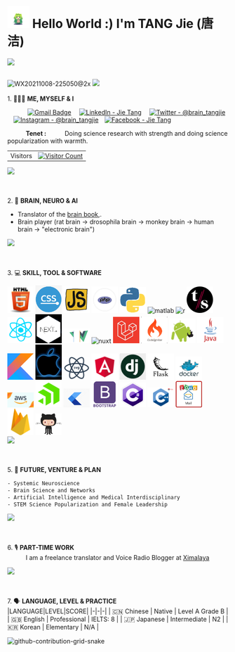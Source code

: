 # <img draggable="false" src="images/wave.gif" alt="Hi" height="50" width="50"/> Hello World :) I'm TANG Jie (唐洁)
<a href=""><img draggable="false" align=center
  src="https://readme-typing-svg.herokuapp.com/?lines=A%20Neurosience%20Enthusiast;Experienced%20Web%20Designer;6%2B%20years%20of%20coding%20experience;Always%20Learning%20New%20Things&font=Poppins&center=true&width=440&height=45&color=70a4fc&vCenter=true&size=22&pause=1000"></a>
<br>

<br> <img width="1357" alt="WX20211008-225050@2x" src="https://user-images.githubusercontent.com/42596180/182818376-f3f92f84-dda3-4f07-82cb-2856346e1786.png">
<img src="https://raw.githubusercontent.com/andreasbm/readme/master/assets/lines/colored.png">
<br><br>1.  👩🏻‍💻 **ME, MYSELF & I**<br>

&emsp;&emsp;&emsp;
[![Gmail Badge](https://img.shields.io/badge/Gmail-D14836?style=for-the-badge&logo=gmail&logoColor=white)](mailto:hygiental@gmail.com) &emsp;[![LinkedIn - Jie Tang](https://img.shields.io/badge/LinkedIn-0077B5?style=for-the-badge&logo=linkedin&logoColor=white)](https://www.linkedin.com/in/jie-tang-6281b810b/)&emsp;
[![Twitter - @brain_tangjie](https://img.shields.io/badge/Twitter-1DA1F2?style=for-the-badge&logo=twitter&logoColor=white)](https://twitter.com/brain_tangjie)&emsp;[![Instagram - @brain_tangjie](https://img.shields.io/badge/Instagram-E4405F?style=for-the-badge&logo=instagram&logoColor=white )](https://www.instagram.com/brain_tangjie/)&emsp;[![Facebook - Jie Tang](https://img.shields.io/badge/Facebook-1877F2?style=for-the-badge&logo=facebook&logoColor=white)](https://www.facebook.com/jie.tang.75286/about)&emsp;

&emsp;&emsp;&emsp;**Tenet :**&emsp;&emsp;&emsp;Doing science research with strength and doing science popularization with warmth. <br>
<table>
  <tr>
    <td>Visitors</td>
    <td><a align= "center" href="https://github.com/itsme-subid"><img draggable="false" src="https://profile-counter.glitch.me/itsme-subid/count.svg" alt="Visitor Count" height="30" width="224" /></a></td>
  </tr>
</table>
</h5>

<img src="https://raw.githubusercontent.com/andreasbm/readme/master/assets/lines/colored.png">

<br><br>2. 🧠 **BRAIN, NEURO & AI**<br>
- Translator of the [brain book](https://www.amazon.com/dp/1681885638/ref=tsm_1_fb_lk),.
- Brain player (rat brain → drosophila brain → monkey brain → human brain → "electronic brain")

<img src="https://raw.githubusercontent.com/andreasbm/readme/master/assets/lines/colored.png">

<br><br>3. 💻 **SKILL, TOOL & SOFTWARE**<br>
<div>
    <img src="https://github.com/prowebdev119/prowebdev119/blob/main/git%20profile%20icons/html_aladdinGene.png" width="60" alt="html" />
    <img src="https://github.com/prowebdev119/prowebdev119/blob/main/git%20profile%20icons/css_aladdinGene.png" width="60" alt="css" />
    <img src="https://github.com/prowebdev119/prowebdev119/blob/main/git%20profile%20icons/javascript_aladdinGene.gif" width="60" alt="javascript" />
    <img src="https://github.com/prowebdev119/prowebdev119/blob/main/git%20profile%20icons/php_aladdinGene.gif" width="60" alt="php" />
    <img src="https://github.com/prowebdev119/prowebdev119/blob/main/git%20profile%20icons/python_aladdinGene.gif" width="60" alt="python" />
    <img src="https://github.com/neural-tangjie/neural-tangjie/blob/main/images/Matlab_logo.png" width="60" alt="matlab" />
    <img src="https://github.com/neural-tangjie/neural-tangjie/blob/main/images/R_logo.gif" width="60" alt="r" />
    <img src="https://github.com/prowebdev119/prowebdev119/blob/main/git%20profile%20icons/ts_aladdinGene.gif" width="60" alt="typescript" />
    <img src="https://github.com/prowebdev119/prowebdev119/blob/main/git%20profile%20icons/react_aladdinGene.gif" width="60" alt="react" />
    <img src="https://github.com/prowebdev119/prowebdev119/blob/main/git%20profile%20icons/next_aladdinGene.png" width="60" alt="next" />
    <img src="https://github.com/prowebdev119/prowebdev119/blob/main/git%20profile%20icons/vue1_aladdinGene.gif" width="60" alt="vue" />
    <img src="https://github.com/prowebdev119/prowebdev119/blob/main/git%20profile%20icons/nuxt_aladdinGene.avif" width="60" alt="nuxt" />
    <img src="https://github.com/prowebdev119/prowebdev119/blob/main/git%20profile%20icons/laravel_aladdinGene.jpeg" width="60" alt="laravel" />
    <img src="https://github.com/prowebdev119/prowebdev119/blob/main/git%20profile%20icons/codeigniter_aladdinGene.png" width="60" alt="codeigniter" />
    <img src="https://github.com/prowebdev119/prowebdev119/blob/main/git%20profile%20icons/android_aladdinGene.gif" width="60" alt="android" />
    <img src="https://github.com/prowebdev119/prowebdev119/blob/main/git%20profile%20icons/java_aladdinGene.gif" width="60" alt="Java" />
    <img src="https://github.com/prowebdev119/prowebdev119/blob/main/git%20profile%20icons/Kotlin_aladdinGene.jfif" width="60" alt="kotlin" />
    <img src="https://github.com/prowebdev119/prowebdev119/blob/main/git%20profile%20icons/apple_aladdinGene.gif" width="60" alt="iOS" />
    <img src="https://github.com/prowebdev119/prowebdev119/blob/main/git%20profile%20icons/svg_aladdinGene.gif" width="60" alt="svg" />
    <img src="https://github.com/prowebdev119/prowebdev119/blob/main/git%20profile%20icons/angular_aladdinGene.gif" width="60" alt="angular" />
    <img src="https://github.com/prowebdev119/prowebdev119/blob/main/git%20profile%20icons/django_aladdinGene.png" width="60" alt="django" />
    <img src="https://github.com/prowebdev119/prowebdev119/blob/main/git%20profile%20icons/flask_aladdinGene.png" width="60" alt="flask" />
    <img src="https://github.com/prowebdev119/prowebdev119/blob/main/git%20profile%20icons/docker_aladdinGene.png" width="60" alt="docker" />
    <img src="https://github.com/prowebdev119/prowebdev119/blob/main/git%20profile%20icons/aws_aladdinGene.gif" width="60" alt="aws" />
    <img src="https://github.com/prowebdev119/prowebdev119/blob/main/git%20profile%20icons/kendo_aladdinGene.webp" width="60" alt="kendo" />
    <img src="https://github.com/prowebdev119/prowebdev119/blob/main/git%20profile%20icons/flutter_aladdinGene.gif" width="60" alt="flutter" />
    <img src="https://github.com/prowebdev119/prowebdev119/blob/main/git%20profile%20icons/bootstrap_aladdinGene.png" width="60" alt="bootstrap" />
    <img src="https://github.com/prowebdev119/prowebdev119/blob/main/git%20profile%20icons/csharp_aladdinGene.png" width="60" alt="c&num;" />
    <img src="https://github.com/prowebdev119/prowebdev119/blob/main/git%20profile%20icons/c++_aladdinGene.png" width="60" alt="c++" />
    <img src="https://github.com/prowebdev119/prowebdev119/blob/main/git%20profile%20icons/zoho_aladdinGene.jfif" width="60" alt="zoho" />
    <img src="https://github.com/prowebdev119/prowebdev119/blob/main/git%20profile%20icons/firebase_aladdinGene.webp" width="60" alt="firebase" />
    <img src="https://github.com/prowebdev119/prowebdev119/blob/main/git%20profile%20icons/git_aladdinGene.gif" width="60" alt="git" />
</div>

<img src="https://raw.githubusercontent.com/andreasbm/readme/master/assets/lines/colored.png">


<br><br>5.  🔱 **FUTURE, VENTURE & PLAN**<br>
    
    - Systemic Neuroscience
    - Brain Science and Networks
    - Artificial Intelligence and Medical Interdisciplinary
    - STEM Science Popularization and Female Leadership
 
<img src="https://raw.githubusercontent.com/andreasbm/readme/master/assets/lines/colored.png">
   
 <br><br>6.  🎙 **PART-TIME WORK**<br>
&emsp;&emsp;&emsp;I am a freelance translator and Voice Radio Blogger at [Ximalaya](https://www.ximalaya.com/zhubo/106455714)
 
<img src="https://raw.githubusercontent.com/andreasbm/readme/master/assets/lines/colored.png">
   
 <br><br>7.  🗣️ **LANGUAGE, LEVEL & PRACTICE**<br>
|LANGUAGE|LEVEL|SCORE|
|-|-|-|
| 🇨🇳 Chinese | Native | Level A Grade B |
| 🇬🇧 English | Professional | IELTS: 8 |
| 🇯🇵 Japanese | Intermediate | N2 |
| 🇰🇷 Korean | Elementary | N/A |



 ![github-contribution-grid-snake](https://user-images.githubusercontent.com/90142173/154796318-e529fdc7-2132-4ce7-8417-06b71cf02506.svg)


<!--
**brain-tangjie/brain-tangjie** is a ✨ _special_ ✨ repository because its `README.md` (this file) appears on your GitHub profile.

Here are some ideas to get you started:



- 🔭 I’m currently working on ...
- 🌱 I’m currently learning ...
- 👯 I’m looking to collaborate on ...
- 🤔 I’m looking for help with ...
- 💬 Ask me about ...
- 📫 How to reach me: ...
- 😄 Pronouns: ...
- ⚡ Fun fact: ...

&emsp;&emsp;&emsp;**Nationality :**&emsp;&emsp;&nbsp;China 🇨🇳<br>
&emsp;&emsp;&emsp;**Education :**&emsp;&emsp;&nbsp;MS: [UCAS](https://en.wikipedia.org/wiki/University_of_the_Chinese_Academy_of_Sciences), Beijing, China & [AU](https://en.wikipedia.org/wiki/Aarhus_University), Aarhus, Denmark; BS: [NEFU](https://en.wikipedia.org/wiki/Northeast_Forestry_University), Harbin, China.<br>
-->

